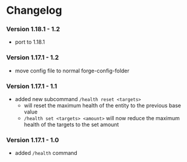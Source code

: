 # Changelog

### Version 1.18.1 - 1.2
 - port to 1.18.1

### Version 1.17.1 - 1.2
 - move config file to normal forge-config-folder

### Version 1.17.1 - 1.1
 - added new subcommand `/health reset <targets>`
     - will reset the maximum health of the entity to the previous base value
     - `/health set <targets> <amount>` will now reduce the maximum health of the targets to the set amount

### Version 1.17.1 - 1.0
 - added `/health` command
